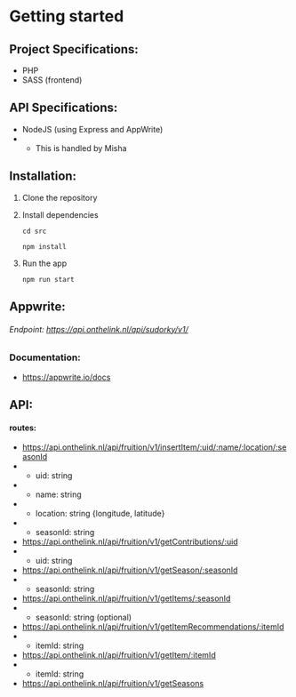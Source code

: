 # Getting started
## Project Specifications:
- PHP
- SASS (frontend)

## API Specifications:
- NodeJS (using Express and AppWrite)
- - This is handled by Misha

## Installation:
1. Clone the repository
2. Install dependencies

   ```cd src```
      
    ```npm install```
3. Run the app

    ```npm run start```

## Appwrite:
###### Endpoint: https://api.onthelink.nl/api/sudorky/v1/

### Documentation:
- https://appwrite.io/docs

## API:
#### routes:
- https://api.onthelink.nl/api/fruition/v1/insertItem/:uid/:name/:location/:seasonId
- - uid: string
- - name: string
- - location: string {longitude, latitude}
- - seasonId: string
- https://api.onthelink.nl/api/fruition/v1/getContributions/:uid
- - uid: string
- https://api.onthelink.nl/api/fruition/v1/getSeason/:seasonId
- - seasonId: string
- https://api.onthelink.nl/api/fruition/v1/getItems/:seasonId
- - seasonId: string (optional)
- https://api.onthelink.nl/api/fruition/v1/getItemRecommendations/:itemId
- - itemId: string
- https://api.onthelink.nl/api/fruition/v1/getItem/:itemId
- - itemId: string
- https://api.onthelink.nl/api/fruition/v1/getSeasons
